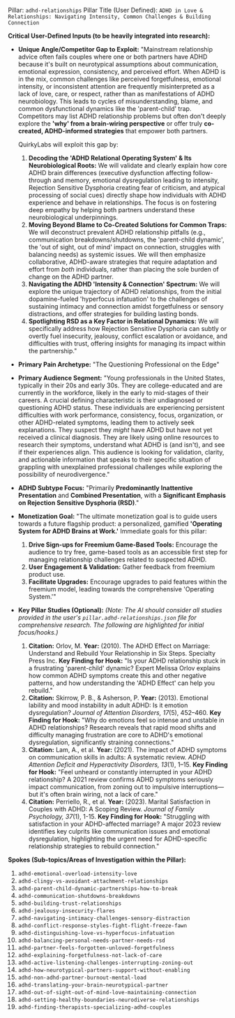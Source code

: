 Pillar: `adhd-relationships`
Pillar Title (User Defined): `ADHD in Love & Relationships: Navigating Intensity, Common Challenges & Building Connection`

**Critical User-Defined Inputs (to be heavily integrated into research):**

* **Unique Angle/Competitor Gap to Exploit:**
    "Mainstream relationship advice often fails couples where one or both partners have ADHD because it's built on neurotypical assumptions about communication, emotional expression, consistency, and perceived effort. When ADHD is in the mix, common challenges like perceived forgetfulness, emotional intensity, or inconsistent attention are frequently misinterpreted as a lack of love, care, or respect, rather than as manifestations of ADHD neurobiology. This leads to cycles of misunderstanding, blame, and common dysfunctional dynamics like the 'parent-child' trap. Competitors may list ADHD relationship problems but often don't deeply explore the **'why' from a brain-wiring perspective** or offer truly **co-created, ADHD-informed strategies** that empower both partners.

    QuirkyLabs will exploit this gap by:
    1.  **Decoding the 'ADHD Relational Operating System' & Its Neurobiological Roots:** We will validate and clearly explain how core ADHD brain differences (executive dysfunction affecting follow-through and memory, emotional dysregulation leading to intensity, Rejection Sensitive Dysphoria creating fear of criticism, and atypical processing of social cues) directly shape how individuals with ADHD experience and behave in relationships. The focus is on fostering deep empathy by helping both partners understand these neurobiological underpinnings.
    2.  **Moving Beyond Blame to Co-Created Solutions for Common Traps:** We will deconstruct prevalent ADHD relationship pitfalls (e.g., communication breakdowns/shutdowns, the 'parent-child dynamic', the 'out of sight, out of mind' impact on connection, struggles with balancing needs) as systemic issues. We will then emphasize collaborative, ADHD-aware strategies that require adaptation and effort from *both* individuals, rather than placing the sole burden of change on the ADHD partner.
    3.  **Navigating the ADHD 'Intensity & Connection' Spectrum:** We will explore the unique trajectory of ADHD relationships, from the initial dopamine-fueled 'hyperfocus infatuation' to the challenges of sustaining intimacy and connection amidst forgetfulness or sensory distractions, and offer strategies for building lasting bonds.
    4.  **Spotlighting RSD as a Key Factor in Relational Dynamics:** We will specifically address how Rejection Sensitive Dysphoria can subtly or overtly fuel insecurity, jealousy, conflict escalation or avoidance, and difficulties with trust, offering insights for managing its impact within the partnership."

* **Primary Pain Archetype:** "The Questioning Professional on the Edge"

* **Primary Audience Segment:** "Young professionals in the United States, typically in their 20s and early 30s. They are college-educated and are currently in the workforce, likely in the early to mid-stages of their careers. A crucial defining characteristic is their undiagnosed or questioning ADHD status. These individuals are experiencing persistent difficulties with work performance, consistency, focus, organization, or other ADHD-related symptoms, leading them to actively seek explanations. They suspect they *might* have ADHD but have not yet received a clinical diagnosis. They are likely using online resources to research their symptoms, understand what ADHD is (and isn't), and see if their experiences align. This audience is looking for validation, clarity, and actionable information that speaks to their specific situation of grappling with unexplained professional challenges while exploring the possibility of neurodivergence."

* **ADHD Subtype Focus:** "Primarily **Predominantly Inattentive Presentation** and **Combined Presentation**, with a **Significant Emphasis on Rejection Sensitive Dysphoria (RSD)**."

* **Monetization Goal:** "The ultimate monetization goal is to guide users towards a future flagship product: a personalized, gamified **'Operating System for ADHD Brains at Work.'**
    Immediate goals for this pillar:
    1.  **Drive Sign-ups for Freemium Game-Based Tools:** Encourage the audience to try free, game-based tools as an accessible first step for managing relationship challenges related to suspected ADHD.
    2.  **User Engagement & Validation:** Gather feedback from freemium product use.
    3.  **Facilitate Upgrades:** Encourage upgrades to paid features within the freemium model, leading towards the comprehensive 'Operating System.'"

* **Key Pillar Studies (Optional):**
    *(Note: The AI should consider all studies provided in the user's `pillar.adhd-relationships.json` file for comprehensive research. The following are highlighted for initial focus/hooks.)*
    1.  **Citation:** Orlov, M. **Year:** (2010). The ADHD Effect on Marriage: Understand and Rebuild Your Relationship in Six Steps. Specialty Press Inc. **Key Finding for Hook:** "Is your ADHD relationship stuck in a frustrating 'parent-child' dynamic? Expert Melissa Orlov explains how common ADHD symptoms create this and other negative patterns, and how understanding the 'ADHD Effect' can help you rebuild."
    2.  **Citation:** Skirrow, P. B., & Asherson, P. **Year:** (2013). Emotional lability and mood instability in adult ADHD: Is it emotion dysregulation? *Journal of Attention Disorders, 17*(5), 452–460. **Key Finding for Hook:** "Why do emotions feel so intense and unstable in ADHD relationships? Research reveals that rapid mood shifts and difficulty managing frustration are core to ADHD's emotional dysregulation, significantly straining connections."
    3.  **Citation:** Lam, A., et al. **Year:** (2021). The impact of ADHD symptoms on communication skills in adults: A systematic review. *ADHD Attention Deficit and Hyperactivity Disorders, 13*(1), 1–15. **Key Finding for Hook:** "Feel unheard or constantly interrupted in your ADHD relationship? A 2021 review confirms ADHD symptoms seriously impact communication, from zoning out to impulsive interruptions—but it's often brain wiring, not a lack of care."
    4.  **Citation:** Perriello, R., et al. **Year:** (2023). Marital Satisfaction in Couples with ADHD: A Scoping Review. *Journal of Family Psychology, 37*(1), 1-15. **Key Finding for Hook:** "Struggling with satisfaction in your ADHD-affected marriage? A major 2023 review identifies key culprits like communication issues and emotional dysregulation, highlighting the urgent need for ADHD-specific relationship strategies to rebuild connection."

**Spokes (Sub-topics/Areas of Investigation within the Pillar):**

1.  `adhd-emotional-overload-intensity-love`
2.  `adhd-clingy-vs-avoidant-attachment-relationships`
3.  `adhd-parent-child-dynamic-partnerships-how-to-break`
4.  `adhd-communication-shutdowns-breakdowns`
5.  `adhd-building-trust-relationships`
6.  `adhd-jealousy-insecurity-flares`
7.  `adhd-navigating-intimacy-challenges-sensory-distraction`
8.  `adhd-conflict-response-styles-fight-flight-freeze-fawn`
9.  `adhd-distinguishing-love-vs-hyperfocus-infatuation`
10. `adhd-balancing-personal-needs-partner-needs-rsd`
11. `adhd-partner-feels-forgotten-unloved-forgetfulness`
12. `adhd-explaining-forgetfulness-not-lack-of-care`
13. `adhd-active-listening-challenges-interrupting-zoning-out`
14. `adhd-how-neurotypical-partners-support-without-enabling`
15. `adhd-non-adhd-partner-burnout-mental-load`
16. `adhd-translating-your-brain-neurotypical-partner`
17. `adhd-out-of-sight-out-of-mind-love-maintaining-connection`
18. `adhd-setting-healthy-boundaries-neurodiverse-relationships`
19. `adhd-finding-therapists-specializing-adhd-couples`